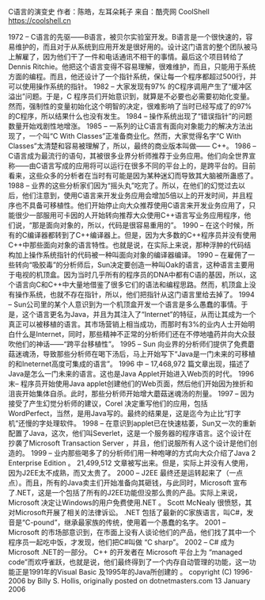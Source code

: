 C语言的演变史
作者：陈皓，左耳朵耗子
来自：酷壳网 CoolShell https://coolshell.cn

1972 – C语言的先驱——B语言，被贝尔实验室开发。B语言是一个很快速的，容易维护的，而且对于从系统到应用开发是很好用的。设计这门语言的整个团队被马上解雇了，因为他们干了一件和电话通讯不相干的事情。最后这个项目转给了 Dennis Ritchie。他把这个语言变得不容易理解，很难维护，而且，只能用于系统方面的编程。而且，他还设计了一个指针系统，保让每一个程序都超过500行，并可以使用操作系统的指针。
1982 – 大家发现有97% 的C程序调用产生了“缓冲区溢出”问题。于是，C 程序员们开始意识到，就算是不必要也必需要初始化变量。然而，强制性的变量初始化这个明智的决定，很难影响了当时已经写成了的97%的C程序，所以结果什么也没有发生。
1984 – 操作系统出现了“错误指针”的问题数量开始戏剧性地增涨。
1985 – 一系列的让C语言有面向对象能力的解决方法出现了，一个叫“C With Classes”正准备商业化。然而，大家觉得名字“C With Classes”太清楚和容易被理解了，所以，最终的商业版本叫做—— C++。
1986 – C语言成为最流行的语句，其被很多业界分析师推荐于业务应用。他们向全世界宣称——由C语言写成的应用将可以运行在很多不同的平台上的，是跨平台的。目前看来，这些众多的分析者在当时有可能是因为某种迷幻而导致其大脑被所蛊惑了。
1988 – 业界的这些分析家们因为“摇头丸”吃完了。所以，在他们的幻觉过去以后，他们注意到，使用C语言来开发业务应用会增加5倍以上的开发时间，并且程序也不具备可移植性。他们开始停止向大众推荐使用C语言来开发业务应用了，只能很少一部服用可卡因的人开始转向推荐大众使用C++语言写业务应用程序，他们说，“那是面向对象的，所以，代码是很容易重用的”。
1990 – 在这个时候，所有的C编译器都转到了C++编译器上。但是，因为大多数的C++程序员并没有使用C++中那些面向对象的语言特性。也就是说，在实际上来说，那种浮肿的代码结构加上操作系统指针的代码被一种叫面向对象的编译器编译。
1990 – 在雇佣了一些转向“吸胶毒”的分析师后，Sun决定要创造一种叫Oak的语言，这种语言主要用于电视的机顶盒。因为当时几乎所有的程序员的DNA中都有C语的基因，所以，这个语言向C和C++中大量地借鉴了很多它们的语法和编程思路。然而，机顶盒上没有操作系统，也就不存在指针，所以，他们把指针从这门语言里给去掉了。
1994 – Sun公司里的某个人意识到为一个机顶盒开发一个语言是多么愚蠢的事情。于是，这个语言更名为Java，并且为其注入了“Internet”的特征，从而让其成为一个真正可以被移植的语言。其市场营销上相当成功，而那时有3%的业内人士开始明白什么是Internet，同时，那些精神不正常的分析师们还在不停地嗑药并向大众鼓吹他们的神话——“跨平台移植性”。
1995 – Sun 向业界的分析师们提供了免费蘑菇迷魂汤，导致那些分析师在喝下汤后，马上开始写下“Java是一门未来的可移植的和Ineternet高度可集成的语言”。
1996 中 – 17,468,972 篇文章出现，描述了Java是怎么一门未来的语言。这也是Java Applet开始进入Web页的时代。
1996 末– 程序员开始使用Java applet创建他们的Web页面，然后他们开始因为挫折和沮丧开始集体自杀。此时，那些分析师开始增大蘑菇迷魂汤的剂量。
1997 – 因为接受了产生幻觉分析师的建议，Corel 决定重写他们的应用，包括 WordPerfect，当然，是用Java写的。最终的结果是，这是迄今为止比“打字机”还慢的字处理软件。
1998 – 在意识到applet已在快速枯萎，Sun又一次的重新配置了Java，这次，他们叫Severlet，这是一个服务器的程序语言。这个设计在抄袭了Microsoft Transaction Server ，并且，他们说服所有人这个设计是他们创造的。
1999 – 业内那些喝多了的分析师们用一种咆哮的方式向大众介绍了Java 2 Enterprise Edition 。 21,499,512 文章被写出来。但是，实际上并没有人使用，因为J2EE太不成熟，而又太贵了。
2000 – J2EE 最终还是运转起来了（一点点）。而且，所有的Java卖主们开始准备向其砸钱，与此同时，Microsoft 宣布了.NET，这是一个包括了所有的J2EE功能但没那么贵的产品。实际上来说， Microsoft 决定让Windows的用户免费使用.NET 。 Scott McNealy 很愤怒，其对Microsoft开展了相关的法律诉讼。
.NET 包括了最新的C家族语言，叫C#，发音是“C-pound”，继承最家族的传统，使用着一个愚蠢的名字。
2001 – Microsoft 的市场部意识到，在市面上没有人谈论他们的产品，他们找了其中一个程序员一起吃中饭，才发现，他们把C#叫做 “C sharp”。
2002 – C# 成为 Microsoft .NET的一部分。 C++ 的开发者在 Microsoft 平台上为 “managed code”而欢呼雀跃，也就是说，他们最终得到了一个内存自动管理的功能，这一功能正是1991年的Visual Basic 及1995年的Java所创建的 。
copyright (C) 1996-2006 by Billy S. Hollis, originally posted on dotnetmasters.com 13 January 2006